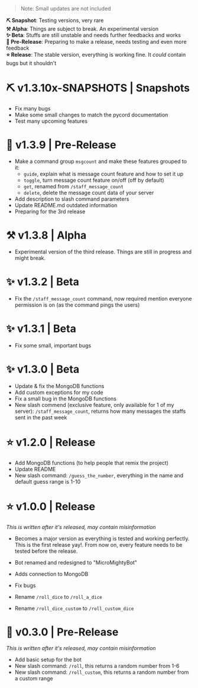 > Note: Small updates are not included 

**⛏️ Snapshot**: Testing versions, very rare \
**⚒️ Alpha**: Things are subject to break. An experimental version \
**✨ Beta**: Stuffs are still unstable and needs further feedbacks and works \
**🚀 Pre-Release**: Preparing to make a release, needs testing and even more feedback \
**⭐ Release**: The stable version, everything is working fine. It *could* contain bugs but it shouldn't

# ⛏️ v1.3.10x-SNAPSHOTS | Snapshots
- Fix many bugs
- Make some small changes to match the pycord documentation
- Test many upcoming features

# 🚀 v1.3.9 | Pre-Release
- Make a command group `msgcount` and make these features grouped to it:
    - `guide`, explain what is message count feature and how to set it up
    - `toggle`, turn message count feature on/off (off by default)
    - `get`, renamed from `/staff_message_count`
    - `delete`, delete the message count data of your server
- Add description to slash command parameters
- Update README.md outdated information
- Preparing for the 3rd release

# ⚒️ v1.3.8 | Alpha
- Experimental version of the third release. Things are still in progress and might break.

# ✨ v1.3.2 | Beta
- Fix the `/staff_message_count` command, now required mention everyone permission is on (as the command pings the users)

# ✨ v1.3.1 | Beta
- Fix some small, important bugs

# ✨ v1.3.0 | Beta
- Update & fix the MongoDB functions
- Add custom exceptions for my code
- Fix a small bug in the MongoDB functions
- New slash commend (exclusive feature, only available for 1 of my server): `/staff_message_count`, returns how many messages the staffs sent in the past week

# ⭐ v1.2.0 | Release 
- Add MongoDB functions (to help people that remix the project)
- Update README
- New slash command: `/guess_the_number`, everything in the name and default guess range is 1-10

# ⭐ v1.0.0 | Release
*This is written after it's released, may contain misinformation*
- Becomes a major version as everything is tested and working perfectly. This is the first release yay!. From now on, every feature needs to be tested before the release.
- Bot renamed and redesigned to "MicroMightyBot"

- Adds connection to MongoDB
- Fix bugs
- Rename `/roll_dice` to `/roll_a_dice`
- Rename `/roll_dice_custom` to `/roll_custom_dice`

# 🚀 v0.3.0 | Pre-Release
*This is written after it's released, may contain misinformation*
- Add basic setup for the bot
- New slash command: `/roll`, this returns a random number from 1-6
- New slash command: `/roll_custom`, this returns a random number from a custom range